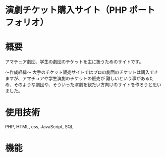 # 演劇チケット購入サイト（PHP ポートフォリオ）

# 概要
アマチュア劇団、学生の劇団のチケットを主に扱うためのサイトです。

～作成経緯～
 大手のチケット販売サイトではプロの劇団のチケットは購入できますが、アマチュアや学生演劇のチケットの販売が   難しいという事があるため、そのような劇団や、そういった演劇を観たい方向けのサイトを作ろうと思いました。

# 使用技術
PHP, HTML, css, JavaScript, SQL

# 機能
